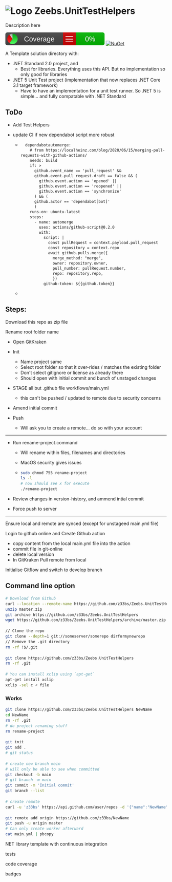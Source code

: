 # ![Logo](art/Zeebs.UnitTestHelpers-64x64.png) Zeebs.UnitTestHelpers
Description here

[![Coverage](https://raw.githubusercontent.com/z33bs/Zeebs.UnitTestHelpers/develop/coverage/badge_linecoverage.svg)](https://htmlpreview.github.io/?https://raw.githubusercontent.com/z33bs/Zeebs.UnitTestHelpers/develop/coverage/index.html) [![NuGet](https://buildstats.info/nuget/Zeebs.UnitTestHelpers?includePreReleases=false)](https://www.nuget.org/packages/Zeebs.UnitTestHelpers/)


A Template solution directory with:

* .NET Standard 2.0 project, and
  * Best for libraries. Everything uses this API. But no implementation so only good for libraries 
* .NET 5 Unit Test project (implementation that now replaces  .NET Core 3.1 target framework)
  * Have to have an implementation for a unit test runner. So .NET 5 is simple... and fully compatable with .NET Standard

## ToDo 

* Add Test Helpers

* update CI if new dependabot script more robust

  * ```
      dependabotautomerge:
        # from https://localheinz.com/blog/2020/06/15/merging-pull-requests-with-github-actions/
        needs: build
        if: >
          github.event_name == 'pull_request' &&
          github.event.pull_request.draft == false && (
            github.event.action == 'opened' ||
            github.event.action == 'reopened' ||
            github.event.action == 'synchronize'
          ) && (
          github.actor == 'dependabot[bot]'
          )
        runs-on: ubuntu-latest
        steps:
          - name: automerge
            uses: actions/github-script@0.2.0
            with:
              script: |
                const pullRequest = context.payload.pull_request
                const repository = context.repo
                await github.pulls.merge({
                  merge_method: "merge",
                  owner: repository.owner,
                  pull_number: pullRequest.number,
                  repo: repository.repo,
                  })
              github-token: ${{github.token}}
    ```

  * 

## Steps:

Download this repo as zip file

Rename root folder name

* Open GitKraken

* Init
  * Name project same
  * Select root folder so that it over-rides / matches the existing folder
  * Don't select gitignore or license as already there
  * Should open with initial commit and bunch of unstaged changes
* STAGE all but .github file workflows/main.yml
  * this can't be pushed / updated to remote due to security concerns
* Amend initial commit

* Push
  * Will ask you to create a remote... do so with your account

***

* Run rename-project.command
  
  * Will rename within files, filenames and directories
  
  * MacOS security gives issues
  
  * ```bash
    sudo chmod 755 rename-project 
    ls -l
    # now should see x for execute
    ./rename-project 
    ```
  
* Review changes in version-history, and ammend intial commit
* Force push to server

***

Ensure local and remote are synced (except for unstageed main.yml file)

Login to github online and Create Github action

* copy content from the local main.yml file into the action
* commit file in git-online
* delete local version
* In GitKraken Pull remote from local



Initialise Gitflow and switch to develop branch

## Command line option

```bash
# Download from Github
curl --location --remote-name https://github.com/z33bs/Zeebs.UnitTestHelpers/archive/master.zip
unzip master.zip
git archive https://github.com/z33bs/Zeebs.UnitTestHelpers
wget https://github.com/z33bs/Zeebs.UnitTestHelpers/archive/master.zip

// Clone the repo
git clone --depth=1 git://someserver/somerepo dirformynewrepo
// Remove the .git directory
rm -rf !$/.git

git clone https://github.com/z33bs/Zeebs.UnitTestHelpers
rm -rf .git

# You can install xclip using `apt-get`
apt-get install xclip
xclip -sel c < file

```

### Works

```bash
git clone https://github.com/z33bs/Zeebs.UnitTestHelpers NewName
cd NewName
rm -rf .git
# do project renaming stuff
rm rename-project

git init
git add .
# git status

# create new branch main
# will only be able to see when committed
git checkout -b main
# git branch -m main
git commit -m 'Initial commit'
git branch --list

# create remote
curl -u 'z33bs' https://api.github.com/user/repos -d '{"name":"NewName"}'

git remote add origin https://github.com/z33bs/NewName
git push -u origin master
# Can only create worker afterward
cat main.yml | pbcopy 
```



NET library template with continuous integration

tests

code coverage

badges

